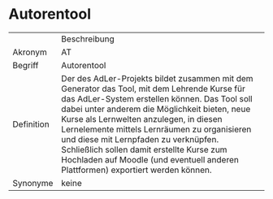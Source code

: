 # Autorentool




<table>
    <tr>
        <td></td>
        <td>Beschreibung</td>
    </tr>
    <tr>
        <td>Akronym</td>
        <td>AT</td>
    </tr>
    <tr>
        <td>Begriff</td>
        <td>Autorentool</td>
    </tr>
    <tr>
        <td>Definition</td>
        <td>Der <a href="Betrachtungsgegenstand-GE.md"></a> <a href="Autorentool.md"></a> 
            des AdLer-Projekts bildet zusammen mit dem Generator das Tool, 
            mit dem Lehrende Kurse für das AdLer-System erstellen können. 
            Das Tool soll dabei unter anderem die Möglichkeit bieten, neue Kurse als Lernwelten anzulegen, 
            in diesen Lernelemente mittels Lernräumen zu organisieren und diese mit Lernpfaden zu verknüpfen. 
            Schließlich sollen damit erstellte Kurse zum Hochladen auf Moodle (und eventuell anderen Plattformen)
            exportiert werden können.
        </td>
    </tr>
   <tr>
        <td>Synonyme</td>
        <td>keine</td>
    </tr>
</table>
